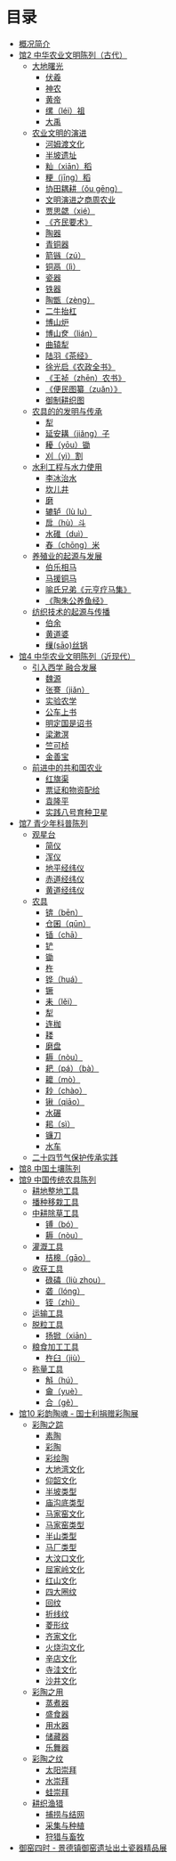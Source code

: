 # 目录

- [概况简介](./README.md)
- [馆2 中华农业文明陈列（古代）]()
    - [大地曙光]()
        - [伏羲]()
        - [神农]()
        - [黄帝]()
        - [缧（léi）祖]()
        - [大禹]()
    - [农业文明的演进]()
        - [河姆渡文化](./ancient/HemuduCulture.md)
        - [半坡遗址](./ancient/BanpoSite.md)
        - [籼（xiān）稻]()
        - [粳（jīng）稻]()
        - [协田耦耕（ǒu gēng）]()
        - [文明演进之商周农业](./ancient/ancient-2-1.md)
        - [贾思勰（xié）]()
        - [《齐民要术》]()
        - [陶器]()
        - [青铜器]()
        - [箭镞（zú）]()
        - [铜鬲（lì）]()
        - [瓷器]()
        - [铁器]()
        - [陶甑（zèng）]()
        - [二牛抬杠](./ancient/ancient-2-2.md)
        - [博山炉](./ancient/ancient-2-3.md)
        - [博山奁（lián）]()
        - [曲辕犁](./ancient/bending-plow.md)
        - [陆羽《茶经》]()
        - [徐光启《农政全书》]()
        - [《王祯（zhēn）农书》]()
        - [《便民图纂（zuǎn）》]()
        - [御制耕织图]()
    - [农具的的发明与传承]()
        - [犁]()
        - [延安耩（jiǎng）子]()
        - [耰（yōu）锄]()
        - [刈（yì）割]()
    - [水利工程与水力使用]()
        - [李冰治水](./ancient/ancient-4-1.md)
        - [坎儿井](./ancient/ancient-4-2.md)
        - [磨]()
        - [辘轳（lù lu）]()
        - [戽（hù）斗]()
        - [水碓（duì）]()
        - [舂（chōng）米]()
    - [养殖业的起源与发展]()
        - [伯乐相马]()
        - [马援铜马]()
        - [喻氏兄弟《元亨疗马集》]()
        - [《陶朱公养鱼经》]()
    - [纺织技术的起源与传播]()
        - [伯余](./ancient/ancient-5-1.md)
        - [黄道婆](./ancient/ancient-5-2.md)
        - [缫(sāo)丝锅]()
- [馆4 中华农业文明陈列（近现代）]()
    - [引入西学 融合发展]()
        - [魏源](./modern/modern-1-1.md)
        - [张謇（jiǎn）](./modern/modern-1-2.md)
        - [实验农学]()
        - [公车上书]()
        - [明定国是诏书]()
        - [梁漱溟]()
        - [竺可桢]()
        - [金善宝]()
    - [前进中的共和国农业]()
        - [红旗渠]()
        - [票证和物资配给]()
        - [袁隆平]()
        - [实践八号育种卫星]()
- [馆7 青少年科普陈列]()
    - [观星台]()
        - [简仪](./science/science-1-1.md)
        - [浑仪](./science/science-1-2.md)
        - [地平经纬仪](./science/science-1-3.md)
        - [赤道经纬仪](./science/science-1-4.md)
        - [黄道经纬仪](./science/science-1-5.md)
    - [农具]()
        - [锛（bēn）]()
        - [仓囷（qūn）]()
        - [锸（chā）]()
        - [铲]()
        - [锄]()
        - [杵]()
        - [铧（huá）]()
        - [镢]()
        - [耒（lěi）]()
        - [犁]()
        - [连枷]()
        - [耧]()
        - [磨盘]()
        - [耨（nòu）]()
        - [耙（pá）（bà）]()
        - [耱（mò）]()
        - [耖（chào）]()
        - [锹（qiāo）]()
        - [水碾]()
        - [耜（sì）]()
        - [镰刀]()
        - [水车]()
    - [二十四节气保护传承实践]()
- [馆8 中国土壤陈列]()
- [馆9 中国传统农具陈列]()
    - [耕地整地工具]()
    - [播种移栽工具]()
    - [中耕除草工具]()
        - [镈（bó）]()
        - [耨（nòu）]()
    - [灌溉工具]()
        - [桔槔（gāo）]()
    - [收获工具]()
        - [碌碡（liù zhou）]()
        - [砻（lóng）]()
        - [铚（zhì）]()
    - [运输工具]()
    - [脱粒工具]()
        - [扬锨（xiān）]()
    - [粮食加工工具]()
        - [杵臼（jiù）]()
    - [称量工具]()
        - [斛（hú）]()
        - [龠（yuè）]()
        - [合（gě）]()
- [馆10 彩韵陶魂 - 国士利捐赠彩陶展]()
    - [彩陶之踪]()
        - [素陶]()
        - [彩陶]()
        - [彩绘陶]()
        - [大地湾文化]()
        - [仰韶文化]()
        - [半坡类型]()
        - [庙沟底类型]()
        - [马家窑文化]()
        - [马家窑类型]()
        - [半山类型]()
        - [马厂类型]()
        - [大汶口文化]()
        - [屈家岭文化]()
        - [红山文化]()
        - [四大圈纹]()
        - [回纹]()
        - [折线纹]()
        - [菱形纹]()
        - [齐家文化]()
        - [火烧沟文化]()
        - [辛店文化]()
        - [寺洼文化]()
        - [沙井文化]()
    - [彩陶之用]()
        - [蒸煮器]()
        - [盛食器]()
        - [用水器]()
        - [储藏器]()
        - [乐舞器]()
    - [彩陶之纹]()
        - [太阳崇拜]()
        - [水崇拜]()
        - [蛙崇拜]()
    - [耕织渔猎]()
        - [捕捞与结网]()
        - [采集与种植]()
        - [狩猎与畜牧]()
- [御窑四时 - 景德镇御窑遗址出土瓷器精品展]()